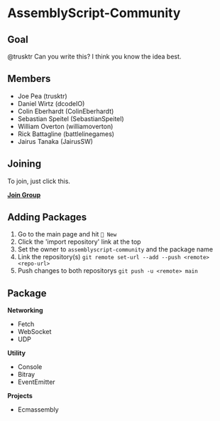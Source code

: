 # AssemblyScript-Community

## Goal
@trusktr Can you write this? I think you know the idea best.

## Members
- Joe Pea (trusktr)
- Daniel Wirtz (dcodeIO)
- Colin Eberhardt (ColinEberhardt)
- Sebastian Speitel (SebastianSpeitel)
- William Overton (williamoverton)
- Rick Battagline (battlelinegames)
- Jairus Tanaka (JairusSW)

## Joining
To join, just click this.

**[Join Group](https://github.com/assemblyscript-community/group/issues/new?title=Join+Request&body=Just+push+%27Submit+new+issue%27.+You+don%27t+need+to+do+anything+else.)**

## Adding Packages

1. Go to the main page and hit `📔 New`
2. Click the 'import repository' link at the top
3. Set the owner to `assemblyscript-community` and the package name
4. Link the repository(s) `git remote set-url --add --push <remote> <repo-url>`
5. Push changes to both repositorys `git push -u <remote> main`
## Package

**Networking**
- Fetch
- WebSocket
- UDP

**Utility**
- Console
- Bitray
- EventEmitter

**Projects**
- Ecmassembly

